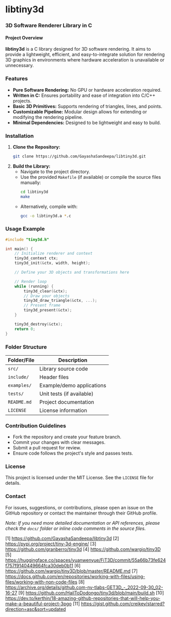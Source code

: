 # libtiny3d
### 3D Software Renderer Library in C

#### Project Overview

**libtiny3d** is a C library designed for 3D software rendering. It aims to provide a lightweight, efficient, and easy-to-integrate solution for rendering 3D graphics in environments where hardware acceleration is unavailable or unnecessary.

### Features

- **Pure Software Rendering:** No GPU or hardware acceleration required.
- **Written in C:** Ensures portability and ease of integration into C/C++ projects.
- **Basic 3D Primitives:** Supports rendering of triangles, lines, and points.
- **Customizable Pipeline:** Modular design allows for extending or modifying the rendering pipeline.
- **Minimal Dependencies:** Designed to be lightweight and easy to build.

### Installation

1. **Clone the Repository:**
   ```bash
   git clone https://github.com/GayashaSandeepa/libtiny3d.git
   ```
2. **Build the Library:**
   - Navigate to the project directory.
   - Use the provided `Makefile` (if available) or compile the source files manually:
     ```bash
     cd libtiny3d
     make
     ```
   - Alternatively, compile with:
     ```bash
     gcc -o libtiny3d.a *.c
     ```

### Usage Example

```c
#include "tiny3d.h"

int main() {
    // Initialize renderer and context
    tiny3d_context ctx;
    tiny3d_init(&ctx, width, height);

    // Define your 3D objects and transformations here

    // Render loop
    while (running) {
        tiny3d_clear(&ctx);
        // Draw your objects
        tiny3d_draw_triangle(&ctx, ...);
        // Present frame
        tiny3d_present(&ctx);
    }

    tiny3d_destroy(&ctx);
    return 0;
}
```

### Folder Structure

| Folder/File      | Description                    |
|------------------|-------------------------------|
| `src/`           | Library source code           |
| `include/`       | Header files                  |
| `examples/`      | Example/demo applications     |
| `tests/`         | Unit tests (if available)     |
| `README.md`      | Project documentation         |
| `LICENSE`        | License information           |

### Contribution Guidelines

- Fork the repository and create your feature branch.
- Commit your changes with clear messages.
- Submit a pull request for review.
- Ensure code follows the project's style and passes tests.

### License

This project is licensed under the MIT License. See the `LICENSE` file for details.

### Contact

For issues, suggestions, or contributions, please open an issue on the GitHub repository or contact the maintainer through their GitHub profile.

*Note: If you need more detailed documentation or API references, please check the `docs/` folder or inline code comments in the source files.*

[1] https://github.com/GayashaSandeepa/libtiny3d
[2] https://pypi.org/project/tiny-3d-engine/
[3] https://github.com/granberro/tiny3d
[4] https://github.com/wargio/tiny3D
[5] https://huggingface.co/spaces/yuanwenyue/FiT3D/commit/55a66b73fe624f757f9140449664fca30deb0b11
[6] https://github.com/wargio/tiny3D/blob/master/README.md
[7] https://docs.github.com/en/repositories/working-with-files/using-files/working-with-non-code-files
[8] https://archive.org/details/github.com-nv-tlabs-GET3D_-_2022-09-30_02-16-27
[9] https://github.com/HailToDodongo/tiny3d/blob/main/build.sh
[10] https://dev.to/kerthin/18-amazing-github-repositories-that-will-help-you-make-a-beautiful-project-3pgo
[11] https://gist.github.com/creikey/starred?direction=asc&sort=updated